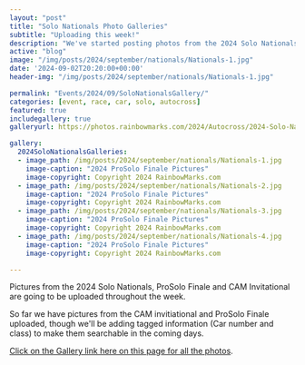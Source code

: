 ```yaml
---
layout: "post"
title: "Solo Nationals Photo Galleries"
subtitle: "Uploading this week!"
description: "We've started posting photos from the 2024 Solo Nationals and ProSolo Finale!"
active: "blog"
image: "/img/posts/2024/september/nationals/Nationals-1.jpg"
date: '2024-09-02T20:20:00+00:00'
header-img: "/img/posts/2024/september/nationals/Nationals-1.jpg"

permalink: "Events/2024/09/SoloNationalsGallery/"
categories: [event, race, car, solo, autocross]
featured: true
includegallery: true
galleryurl: https://photos.rainbowmarks.com/2024/Autocross/2024-Solo-National-Championships

gallery:
  2024SoloNationalsGalleries:
  - image_path: /img/posts/2024/september/nationals/Nationals-1.jpg
    image-caption: "2024 ProSolo Finale Pictures"
    image-copyright: Copyright 2024 RainbowMarks.com
  - image_path: /img/posts/2024/september/nationals/Nationals-2.jpg
    image-caption: "2024 ProSolo Finale Pictures"
    image-copyright: Copyright 2024 RainbowMarks.com
  - image_path: /img/posts/2024/september/nationals/Nationals-3.jpg
    image-caption: "2024 ProSolo Finale Pictures"
    image-copyright: Copyright 2024 RainbowMarks.com
  - image_path: /img/posts/2024/september/nationals/Nationals-4.jpg
    image-caption: "2024 ProSolo Finale Pictures"
    image-copyright: Copyright 2024 RainbowMarks.com

---
```

Pictures from the 2024 Solo Nationals, ProSolo Finale and CAM Invitational are going to be uploaded throughout the week.

So far we have pictures from the CAM invitiational and ProSolo Finale uploaded, though we'll be adding tagged information (Car number and class) to make them searchable in the coming days.

[Click on the Gallery link here on this page for all the photos](https://photos.rainbowmarks.com/2024/Autocross/2024-Solo-National-Championships). 